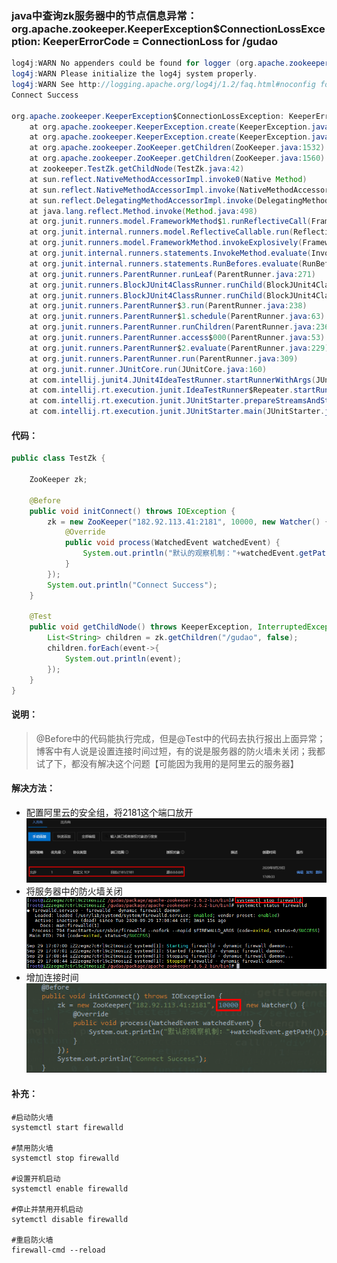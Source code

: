 ### java中查询zk服务器中的节点信息异常：org.apache.zookeeper.KeeperException$ConnectionLossException: KeeperErrorCode = ConnectionLoss for /gudao
```java
log4j:WARN No appenders could be found for logger (org.apache.zookeeper.ZooKeeper).
log4j:WARN Please initialize the log4j system properly.
log4j:WARN See http://logging.apache.org/log4j/1.2/faq.html#noconfig for more info.
Connect Success

org.apache.zookeeper.KeeperException$ConnectionLossException: KeeperErrorCode = ConnectionLoss for /gudao
	at org.apache.zookeeper.KeeperException.create(KeeperException.java:99)
	at org.apache.zookeeper.KeeperException.create(KeeperException.java:51)
	at org.apache.zookeeper.ZooKeeper.getChildren(ZooKeeper.java:1532)
	at org.apache.zookeeper.ZooKeeper.getChildren(ZooKeeper.java:1560)
	at zookeeper.TestZk.getChildNode(TestZk.java:42)
	at sun.reflect.NativeMethodAccessorImpl.invoke0(Native Method)
	at sun.reflect.NativeMethodAccessorImpl.invoke(NativeMethodAccessorImpl.java:62)
	at sun.reflect.DelegatingMethodAccessorImpl.invoke(DelegatingMethodAccessorImpl.java:43)
	at java.lang.reflect.Method.invoke(Method.java:498)
	at org.junit.runners.model.FrameworkMethod$1.runReflectiveCall(FrameworkMethod.java:47)
	at org.junit.internal.runners.model.ReflectiveCallable.run(ReflectiveCallable.java:12)
	at org.junit.runners.model.FrameworkMethod.invokeExplosively(FrameworkMethod.java:44)
	at org.junit.internal.runners.statements.InvokeMethod.evaluate(InvokeMethod.java:17)
	at org.junit.internal.runners.statements.RunBefores.evaluate(RunBefores.java:26)
	at org.junit.runners.ParentRunner.runLeaf(ParentRunner.java:271)
	at org.junit.runners.BlockJUnit4ClassRunner.runChild(BlockJUnit4ClassRunner.java:70)
	at org.junit.runners.BlockJUnit4ClassRunner.runChild(BlockJUnit4ClassRunner.java:50)
	at org.junit.runners.ParentRunner$3.run(ParentRunner.java:238)
	at org.junit.runners.ParentRunner$1.schedule(ParentRunner.java:63)
	at org.junit.runners.ParentRunner.runChildren(ParentRunner.java:236)
	at org.junit.runners.ParentRunner.access$000(ParentRunner.java:53)
	at org.junit.runners.ParentRunner$2.evaluate(ParentRunner.java:229)
	at org.junit.runners.ParentRunner.run(ParentRunner.java:309)
	at org.junit.runner.JUnitCore.run(JUnitCore.java:160)
	at com.intellij.junit4.JUnit4IdeaTestRunner.startRunnerWithArgs(JUnit4IdeaTestRunner.java:68)
	at com.intellij.rt.execution.junit.IdeaTestRunner$Repeater.startRunnerWithArgs(IdeaTestRunner.java:47)
	at com.intellij.rt.execution.junit.JUnitStarter.prepareStreamsAndStart(JUnitStarter.java:242)
	at com.intellij.rt.execution.junit.JUnitStarter.main(JUnitStarter.java:70)
```

#### 代码：
```java
public class TestZk {

    ZooKeeper zk;

    @Before
    public void initConnect() throws IOException {
        zk = new ZooKeeper("182.92.113.41:2181", 10000, new Watcher() {
            @Override
            public void process(WatchedEvent watchedEvent) {
                System.out.println("默认的观察机制："+watchedEvent.getPath());
            }
        });
        System.out.println("Connect Success");
    }

    @Test
    public void getChildNode() throws KeeperException, InterruptedException {
        List<String> children = zk.getChildren("/gudao", false);
        children.forEach(event->{
            System.out.println(event);
        });
    }
}

```

#### 说明：
> @Before中的代码能执行完成，但是@Test中的代码去执行报出上面异常；博客中有人说是设置连接时间过短，有的说是服务器的防火墙未关闭；我都试了下，都没有解决这个问题【可能因为我用的是阿里云的服务器】

#### 解决方法：
   - 配置阿里云的安全组，将2181这个端口放开<br>
   ![bug-1601370644.jpg](../resource/zookeeper/bug-1601370644.jpg)<br>
   - 将服务器中的防火墙关闭<br>
   ![bug-1601370742.jpg](../resource/zookeeper/bug-1601370742.jpg)<br>
   - 增加连接时间<br>
   ![bug-1601370119.jpg](../resource/zookeeper/bug-1601370119.jpg)<br>
   
#### 补充：

```shell
#启动防火墙
systemctl start firewalld 

#禁用防火墙
systemctl stop firewalld

#设置开机启动
systemctl enable firewalld

#停止并禁用开机启动
sytemctl disable firewalld

#重启防火墙
firewall-cmd --reload
```